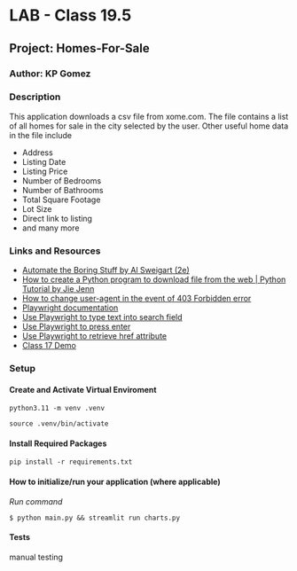 # LAB - Class 19.5
## Project: Homes-For-Sale
### Author: KP Gomez

### Description 
This application downloads a csv file from xome.com. The file contains a list of all homes 
for sale in the city selected by the user. Other useful home data in the file include 
- Address
- Listing Date
- Listing Price
- Number of Bedrooms
- Number of Bathrooms
- Total Square Footage
- Lot Size
- Direct link to listing
- and many more

### Links and Resources
- [Automate the Boring Stuff by Al Sweigart (2e)](https://automatetheboringstuff.com/)
- [How to create a Python program to download file from the web | Python Tutorial by Jie Jenn](https://www.youtube.com/watch?v=HDEvWfSk2So)
- [How to change user-agent in the event of 403 Forbidden error ](https://stackoverflow.com/questions/16627227/problem-http-error-403-in-python-3-web-scraping)
- [Playwright documentation](https://playwright.dev/python/)
- [Use Playwright to type text into search field](https://ray.run/questions/how-do-i-simulate-typing-text-into-an-input-field-using-playwright)
- [Use Playwright to press enter](https://ray.run/questions/how-do-i-simulate-pressing-the-enter-key-in-playwright)
- [Use Playwright to retrieve href attribute](https://stackoverflow.com/questions/76624911/get-href-link-using-python-playwright)
- [Class 17 Demo ](https://github.com/codefellows/seattle-code-python-401n8/blob/main/class-17/README.md)

### Setup
#### Create and Activate Virtual Enviroment

`python3.11 -m venv .venv`

`source .venv/bin/activate`

#### Install Required Packages

`pip install -r requirements.txt`

#### How to initialize/run your application (where applicable)
*Run command* 

`$ python main.py && streamlit run charts.py`


#### Tests
manual testing 